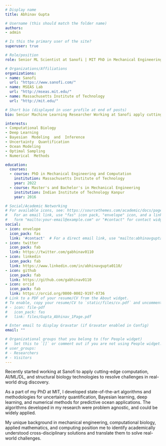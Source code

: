 ```yaml
---
# Display name
title: Abhinav Gupta

# Username (this should match the folder name)
authors:
- admin

# Is this the primary user of the site?
superuser: true

# Role/position
role: Senior ML Scientist at Sanofi | MIT PhD in Mechanical Engineering and Computation

# Organizations/Affiliations
organizations:
- name: Sanofi
  url: "https://www.sanofi.com/"
- name: MSEAS Lab
  url: "http://mseas.mit.edu/"
- name: Massachusetts Institute of Technology
  url: "http://mit.edu/"

# Short bio (displayed in user profile at end of posts)
bio: Senior Machine Learning Researcher Working at Sanofi apply cutting-edge computation, AI/ML/DL, and structural biology technologies to resolve challenges in real-world drug discovery.

interests:
- Computational Biology
- Deep Learning
- Bayesian  Modeling  and  Inference
- Uncertainty  Quantification
- Ocean Modeling
- Optimal Sampling
- Numerical  Methods

education:
  courses:
  - course: PhD in Mechanical Engineering and Computation
    institution: Massachusetts Institute of Technology
    year: 2022
  - course: Master's and Bachelor's in Mechanical Engineering
    institution: Indian Institute of Technology Kanpur
    year: 2016

# Social/Academic Networking
# For available icons, see: https://sourcethemes.com/academic/docs/page-builder/#icons
#   For an email link, use "fas" icon pack, "envelope" icon, and a link in the
#   form "mailto:your-email@example.com" or "#contact" for contact widget.
social:
- icon: envelope
  icon_pack: fas
  link: '#contact'  # For a direct email link, use "mailto:abhinavgupta0110@gmail.com".
- icon: twitter
  icon_pack: fab
  link: https://twitter.com/gabhinav0110
- icon: linkedin
  icon_pack: fab
  link: https://www.linkedin.com/in/abhinavgupta0110/
- icon: github
  icon_pack: fab
  link: https://github.com/gabhinav0110
- icon: orcid
  icon_pack: fab
  link: https://orcid.org/0000-0002-9197-0736
# Link to a PDF of your resume/CV from the About widget.
# To enable, copy your resume/CV to `static/files/cv.pdf` and uncomment the lines below.
# - icon: file-pdf
#   icon_pack: fas
#   link: files/Gupta_Abhinav_1Page.pdf

# Enter email to display Gravatar (if Gravatar enabled in Config)
email: ""

# Organizational groups that you belong to (for People widget)
#   Set this to `[]` or comment out if you are not using People widget.
# user_groups:
# - Researchers
# - Visitors
---
```


Recently started working at Sanofi to apply cutting-edge computation, AI/ML/DL, and structural biology technologies to resolve challenges in real-world drug discovery.

As a part of my PhD at MIT, I developed state-of-the-art algorithms and methodologies for uncertainty quantification, Bayesian learning, deep learning, and numerical methods for predictive ocean applications. The algorithms developed in my research were problem agnostic, and could be widely applied. 

My unique background in mechanical engineering, computational biology, applied mathematics, and computing position me to identify academically understood cross-disciplinary solutions and translate them to solve real-world challenges. 
